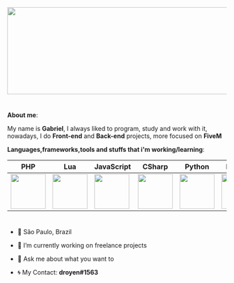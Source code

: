 <img src="https://cdn.discordapp.com/attachments/770846775287742468/854774374418350120/AAAA.png" width="1800vw" height="200vh">

# 

<b>About me</b>:

My name is <b>Gabriel</b>, I always liked to program, study and work with it, nowadays, I do <b>Front-end</b> and <b>Back-end</b> projects, more focused on <b>FiveM</b>

<b>Languages,frameworks,tools and stuffs that i'm working/learning</b>:


PHP | Lua | JavaScript | CSharp | Python | Node.js | TypeScript | React.js | HTML5 | CSS3 |
--------- | --------- | --------- | --------- | --------- | --------- | --------- | --------- | --------- | --------- |
<img src="https://cdn.discordapp.com/attachments/770846775287742468/855857603586162739/php.png" width="80vw" height="80vh"> | <img src="https://upload.wikimedia.org/wikipedia/commons/thumb/c/cf/Lua-Logo.svg/1200px-Lua-Logo.svg.png" width="80vw" height="80vh"> | <img src="https://upload.wikimedia.org/wikipedia/commons/thumb/9/99/Unofficial_JavaScript_logo_2.svg/480px-Unofficial_JavaScript_logo_2.svg.png" width="80vw" height="80vh"> | <img src="https://cdn.discordapp.com/attachments/770846775287742468/854776314966704178/Csharp_Logo.png" width="80vw" height="80vh"> | <img src="https://cdn.discordapp.com/attachments/770846775287742468/854775938302476288/4846343.png" width="80vw" height="80vh"> | <img src="https://cdn.discordapp.com/attachments/770846775287742468/854776908340002856/68747470733a2f2f74686964752e6465762f696d616765732f4e6f64656a732e737667.png" width="80vw" height="80vh"> | <img src="https://cdn.discordapp.com/attachments/770846775287742468/854777341338714142/68747470733a2f2f75706c6f61642e77696b696d656469612e6f72672f77696b6970656469612f636f6d6d6f6e732f746875.png" width="80vw" height="80vh"> | <img src="https://cdn.discordapp.com/attachments/770846775287742468/854777962339237928/2507930-middle.png" width="80vw" height="80vh"> | <img src="https://logodownload.org/wp-content/uploads/2016/10/html5-logo-10.png" width="80vw" height="80vh"> | <img src="https://cdn.345tool.com/public/logos/css-formatter-logo.png" width="80vw" height="80vh"> |

#

- 📍 São Paulo, Brazil
- 🔭 I’m currently working on freelance projects
- 💬 Ask me about what you want to

- 🌀 My Contact: <b>droyen#1563</b>

#

